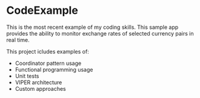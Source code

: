 # CodeExample

This is the most recent example of my coding skills. This sample app provides the ability to monitor exchange rates of selected currency pairs in real time.

This project icludes examples of:

- Coordinator pattern usage
- Functional programming usage
- Unit tests
- VIPER architecture
- Custom approaches
